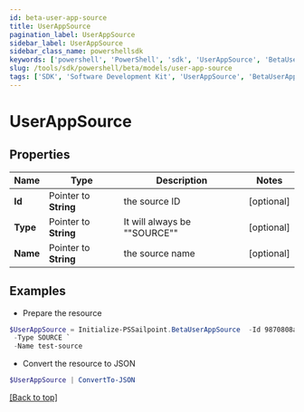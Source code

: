 ```yaml
---
id: beta-user-app-source
title: UserAppSource
pagination_label: UserAppSource
sidebar_label: UserAppSource
sidebar_class_name: powershellsdk
keywords: ['powershell', 'PowerShell', 'sdk', 'UserAppSource', 'BetaUserAppSource'] 
slug: /tools/sdk/powershell/beta/models/user-app-source
tags: ['SDK', 'Software Development Kit', 'UserAppSource', 'BetaUserAppSource']
---
```



# UserAppSource

## Properties

Name | Type | Description | Notes
------------ | ------------- | ------------- | -------------
**Id** |  Pointer to **String** | the source ID | [optional] 
**Type** |  Pointer to **String** | It will always be ""SOURCE"" | [optional] 
**Name** |  Pointer to **String** | the source name | [optional] 

## Examples

- Prepare the resource
```powershell
$UserAppSource = Initialize-PSSailpoint.BetaUserAppSource  -Id 9870808a7190d06e01719938fcd20792 `
 -Type SOURCE `
 -Name test-source
```

- Convert the resource to JSON
```powershell
$UserAppSource | ConvertTo-JSON
```


[[Back to top]](#) 

